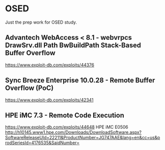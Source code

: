# OSED
Just the prep work for OSED study. 

## Advantech WebAccess < 8.1 - webvrpcs DrawSrv.dll Path BwBuildPath Stack-Based Buffer Overflow
https://www.exploit-db.com/exploits/44376

## Sync Breeze Enterprise 10.0.28 - Remote Buffer Overflow (PoC)
https://www.exploit-db.com/exploits/42341

## HPE iMC 7.3 - Remote Code Execution 
https://www.exploit-db.com/exploits/44648
HPE iMC E0506
http://h10145.www1.hpe.com/Downloads/DownloadSoftware.aspx?SoftwareReleaseUId=22211&ProductNumber=JG747AAE&lang=en&cc=us&prodSeriesId=4176535&SaidNumber=
